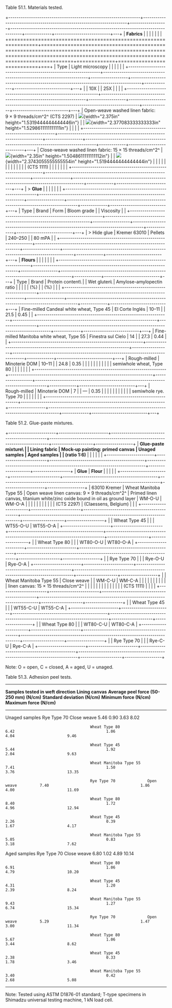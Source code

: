 Table 51.1. Materials tested.

+----------------------------------------------------------------+----------------------------------------------------------------------+------------------+-----------------------------------------------------------------------------------+-------------+---------------------------+---+
| **Fabrics**                                                    |                                                                      |                  |                                                                                   |             |                           |   |
+================================================================+======================================================================+==================+===================================================================================+=============+===========================+===+
| Type                                                           | Light microscopy                                                     |                  |                                                                                   |             |                           |   |
+----------------------------------------------------------------+----------------------------------------------------------------------+------------------+-----------------------------------------------------------------------------------+-------------+---------------------------+---+
|                                                                | 10X                                                                  |                  | 25X                                                                               |             |                           |   |
+----------------------------------------------------------------+----------------------------------------------------------------------+------------------+-----------------------------------------------------------------------------------+-------------+---------------------------+---+
| Open-weave washed linen fabric: 9 × 9 threads/cm^2^ (CTS 2297) | ![](media/image1.jpg){width="2.375in" height="1.5319444444444446in"} |                  | ![](media/image2.jpg){width="2.377083333333333in" height="1.5298611111111111in"}  |             |                           |   |
+----------------------------------------------------------------+----------------------------------------------------------------------+------------------+-----------------------------------------------------------------------------------+-------------+---------------------------+---+
| Close-weave washed linen fabric: 15 × 15 threads/cm^2^         | ![](media/image3.jpg){width="2.35in" height="1.5048611111111112in"}  |                  | ![](media/image4.jpg){width="2.3743055555555554in" height="1.5194444444444444in"} |             |                           |   |
|                                                                |                                                                      |                  |                                                                                   |             |                           |   |
| (CTS 1111)                                                     |                                                                      |                  |                                                                                   |             |                           |   |
+----------------------------------------------------------------+----------------------------------------------------------------------+------------------+-----------------------------------------------------------------------------------+-------------+---------------------------+---+
| > **Glue**                                                     |                                                                      |                  |                                                                                   |             |                           |   |
+----------------------------------------------------------------+----------------------------------------------------------------------+------------------+-----------------------------------------------------------------------------------+-------------+---------------------------+---+
| Type                                                           | Brand                                                                | Form             | Bloom grade                                                                       |             | Viscosity                 |   |
+----------------------------------------------------------------+----------------------------------------------------------------------+------------------+-----------------------------------------------------------------------------------+-------------+---------------------------+---+
| > Hide glue                                                    | Kremer 63010                                                         | Pellets          | 240–250                                                                           |             | 80 mPA                    |   |
+----------------------------------------------------------------+----------------------------------------------------------------------+------------------+-----------------------------------------------------------------------------------+-------------+---------------------------+---+
| **Flours**                                                     |                                                                      |                  |                                                                                   |             |                           |   |
+----------------------------------------------------------------+----------------------------------------------------------------------+------------------+-----------------------------------------------------------------------------------+-------------+---------------------------+---+
| Type                                                           | Brand                                                                | Protein content\ |                                                                                   | Wet gluten\ | Amylose-amylopectin ratio |   |
|                                                                |                                                                      | (%)              |                                                                                   | (%)         |                           |   |
+----------------------------------------------------------------+----------------------------------------------------------------------+------------------+-----------------------------------------------------------------------------------+-------------+---------------------------+---+
| Fine-milled Candeal white wheat, Type 45                       | El Corte Inglés                                                      | 10–11            |                                                                                   | 21.5        | 0.45                      |   |
+----------------------------------------------------------------+----------------------------------------------------------------------+------------------+-----------------------------------------------------------------------------------+-------------+---------------------------+---+
| Fine-milled Manitoba white wheat, Type 55                      | Finestra sul Cielo                                                   | 14               |                                                                                   | 27.3        | 0.44                      |   |
+----------------------------------------------------------------+----------------------------------------------------------------------+------------------+-----------------------------------------------------------------------------------+-------------+---------------------------+---+
| Rough-milled                                                   | Minoterie DOM                                                        | 10–11            |                                                                                   | 24.8        | 0.35                      |   |
|                                                                |                                                                      |                  |                                                                                   |             |                           |   |
| semiwhole wheat, Type 80                                       |                                                                      |                  |                                                                                   |             |                           |   |
+----------------------------------------------------------------+----------------------------------------------------------------------+------------------+-----------------------------------------------------------------------------------+-------------+---------------------------+---+
| Rough-milled                                                   | Minoterie DOM                                                        | 7                |                                                                                   | —           | 0.35                      |   |
|                                                                |                                                                      |                  |                                                                                   |             |                           |   |
| semiwhole rye. Type 70                                         |                                                                      |                  |                                                                                   |             |                           |   |
+----------------------------------------------------------------+----------------------------------------------------------------------+------------------+-----------------------------------------------------------------------------------+-------------+---------------------------+---+

Table 51.2. Glue-paste mixtures.

+-----------------------+------------------------+----------------------------------------------+-----------------------------------------------------------------------------+--------------------+------------------+
| **Glue-paste mixture\ |                        | **Lining fabric**                            | **Mock-up painting: primed canvas**                                         | **Unaged samples** | **Aged samples** |
| (ratio 1:6)**         |                        |                                              |                                                                             |                    |                  |
+-----------------------+------------------------+----------------------------------------------+-----------------------------------------------------------------------------+--------------------+------------------+
| **Glue**              | **Flour**              |                                              |                                                                             |                    |                  |
+-----------------------+------------------------+----------------------------------------------+-----------------------------------------------------------------------------+--------------------+------------------+
| 63010 Kremer          | Wheat Manitoba Type 55 | Open weave linen canvas: 9 × 9 threads/cm^2^ | Primed linen canvas, titanium white/zinc oxide bound in oil as ground layer | WM-O-U             | WM-O-A           |
|                       |                        |                                              |                                                                             |                    |                  |
|                       |                        | (CTS 2297)                                   | (Claessens, Belgium)                                                        |                    |                  |
+-----------------------+------------------------+----------------------------------------------+-----------------------------------------------------------------------------+--------------------+------------------+
|                       | Wheat Type 45          |                                              |                                                                             | WT55-O-U           | WT55-O-A         |
+-----------------------+------------------------+----------------------------------------------+-----------------------------------------------------------------------------+--------------------+------------------+
|                       | Wheat Type 80          |                                              |                                                                             | WT80-O-U           | WT80-O-A         |
+-----------------------+------------------------+----------------------------------------------+-----------------------------------------------------------------------------+--------------------+------------------+
|                       | Rye Type 70            |                                              |                                                                             | Rye-O-U            | Rye-O-A          |
+-----------------------+------------------------+----------------------------------------------+-----------------------------------------------------------------------------+--------------------+------------------+
|                       | Wheat Manitoba Type 55 | Close weave                                  |                                                                             | WM-C-U             | WM-C-A           |
|                       |                        |                                              |                                                                             |                    |                  |
|                       |                        | linen canvas: 15 × 15 threads/cm^2^          |                                                                             |                    |                  |
|                       |                        |                                              |                                                                             |                    |                  |
|                       |                        | (CTS 1111)                                   |                                                                             |                    |                  |
+-----------------------+------------------------+----------------------------------------------+-----------------------------------------------------------------------------+--------------------+------------------+
|                       | Wheat Type 45          |                                              |                                                                             | WT55-C-U           | WT55-C-A         |
+-----------------------+------------------------+----------------------------------------------+-----------------------------------------------------------------------------+--------------------+------------------+
|                       | Wheat Type 80          |                                              |                                                                             | WT80-C-U           | WT80-C-A         |
+-----------------------+------------------------+----------------------------------------------+-----------------------------------------------------------------------------+--------------------+------------------+
|                       | Rye Type 70            |                                              |                                                                             | Rye-C-U            | Rye-C-A          |
+-----------------------+------------------------+----------------------------------------------+-----------------------------------------------------------------------------+--------------------+------------------+

Note: O = open, C = closed, A = aged, U = unaged.

Table 51.3. Adhesion peel tests.

  ---------------------------------------------------------------------------------------------------------------------------------------------------------------------------------------------------------------------
  **Samples tested in weft direction**                            **Lining canvas**   **Average peel force (50-250 mm) (N/cm)**   **Standard deviation (N/cm)**   **Minimum force (N/cm)**   **Maximum force (N/cm)**
  -------------------------------------- ------------------------ ------------------- ------------------------------------------- ------------------------------- -------------------------- --------------------------
  Unaged samples                         Rye Type 70              Close weave         5.46                                        0.90                            3.63                       8.02

                                         Wheat Type 80                                6.42                                        1.06                            4.04                       9.46

                                         Wheat Type 45                                5.44                                        1.92                            2.04                       9.63

                                         Wheat Manitoba Type 55                       7.41                                        1.50                            3.76                       13.35

                                         Rye Type 70              Open weave          7.40                                        1.86                            4.00                       11.69

                                         Wheat Type 80                                8.40                                        1.72                            4.96                       12.94

                                         Wheat Type 45                                2.26                                        0.39                            1.67                       4.17

                                         Wheat Manitoba Type 55                       5.05                                        0.83                            3.18                       7.62

  Aged samples                           Rye Type 70              Close weave         6.80                                        1.02                            4.89                       10.14

                                         Wheat Type 80                                6.91                                        1.06                            4.79                       10.20

                                         Wheat Type 45                                4.31                                        1.20                            2.39                       8.24

                                         Wheat Manitoba Type 55                       9.43                                        1.27                            6.74                       15.34

                                         Rye Type 70              Open weave          5.29                                        1.47                            3.00                       11.34

                                         Wheat Type 80                                5.67                                        1.06                            3.44                       8.62

                                         Wheat Type 45                                2.38                                        0.33                            1.78                       3.46

                                         Wheat Manitoba Type 55                       3.40                                        0.42                            2.68                       5.08
  ---------------------------------------------------------------------------------------------------------------------------------------------------------------------------------------------------------------------

Note: Tested using ASTM D1876-01 standard; T-type specimens in Shimadzu universal testing machine, 1 kN load cell.
